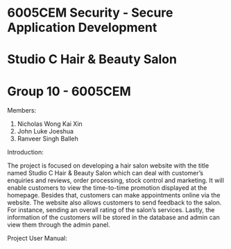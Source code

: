 # 6005CEM Security - Secure Application Development
# Studio C Hair & Beauty Salon
# Group 10 - 6005CEM

Members:
1. Nicholas Wong Kai Xin
2. John Luke Joeshua
3. Ranveer Singh Balleh

Introduction: 

The project is focused on developing a hair salon website with the title named Studio C Hair & Beauty Salon which can deal with customer’s enquiries and reviews, order processing, stock control and marketing. It will enable customers to view the time-to-time promotion displayed at the homepage. Besides that, customers can make appointments online via the website. The website also allows customers to send feedback to the salon. For instance, sending an overall rating of the salon’s services. Lastly, the information of the customers will be stored in the database and admin can view them through the admin panel.

Project User Manual:

